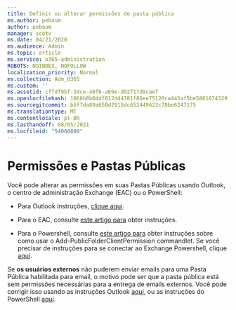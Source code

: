 ```yaml
---
title: Definir ou alterar permissões de pasta pública
ms.author: pebaum
author: pebaum
manager: scotv
ms.date: 04/21/2020
ms.audience: Admin
ms.topic: article
ms.service: o365-administration
ROBOTS: NOINDEX, NOFOLLOW
localization_priority: Normal
ms.collection: Adm_O365
ms.custom: ''
ms.assetid: cffdf9bf-34ce-40f6-a69e-d02f17d9caef
ms.openlocfilehash: 1868b8b04df012d44781f86ee75120ca443af5be5801074329f17c0e40a5acc7
ms.sourcegitcommit: b5f7da89a650d2915dc652449623c78be6247175
ms.translationtype: MT
ms.contentlocale: pt-BR
ms.lasthandoff: 08/05/2021
ms.locfileid: "54060880"
---
```

# <a name="permissions-and-public-folders"></a>Permissões e Pastas Públicas

Você pode alterar as permissões em suas Pastas Públicas usando Outlook, o centro de administração Exchange (EAC) ou o PowerShell:
  
- Para Outlook instruções, [clique aqui](https://support.office.com/article/Set-or-change-permissions-for-a-public-folder-b2e0440c-7873-48ec-9ff2-b1a20b723005.aspx).
    
- Para o EAC, consulte [este artigo para](https://technet.microsoft.com/library/jj651147%28v=exchg.150%29.aspx.aspx#Anchor_1) obter instruções. 
    
- Para o Powershell, consulte [este artigo para](https://technet.microsoft.com/library/bb124743%28v=exchg.160%29.aspx.aspx) obter instruções sobre como usar o Add-PublicFolderClientPermission commandlet. Se você precisar de instruções para se conectar ao Exchange Powershell, clique [aqui](https://technet.microsoft.com/library/jj984289%28v=exchg.160%29.aspx.aspx).
    
Se **os usuários externos** não puderem enviar emails para uma Pasta Pública habilitada para email, o motivo pode ser que a pasta pública está sem permissões necessárias para a entrega de emails externos. Você pode corrigir isso usando as instruções Outlook [aqui](https://technet.microsoft.com/library/aa997560%28v=exchg.150%29.aspx.aspx#Anchor_1), ou as instruções do PowerShell [aqui](https://support.microsoft.com/help/2984402/-5.7.1-smtp-550-5.7.1-resolver.rst.authrequired-nondelivery-report-when-external-users-try-to-send-mail-to-mail-enabled-public-folders-in-office-365.aspx).
  

